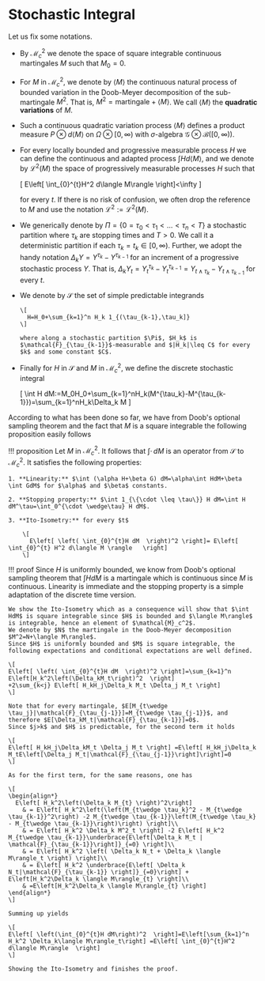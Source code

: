 # Stochastic Integral

Let us fix some notations.

- By $\mathcal{M}^2_c$ we denote the space of square integrable continuous martingales $M$ such that $M_0=0$.

- For $M$ in $\mathcal{M}_c^2$, we denote by $\langle M\rangle$ the continuous natural process of bounded variation in the Doob-Meyer decomposition of the sub-martingale $M^2$. 
    That is, $M^2=\text{martingale}+\langle M\rangle$.
    We call $\langle M\rangle$ the **quadratic variations** of $M$.

- Such a continuous quadratic variation process $\langle M\rangle$ defines a product measure $P\otimes d\langle M\rangle$ on $\Omega\otimes [0,\infty)$ with $\sigma$-algebra $\mathcal{G}\otimes \mathcal{B}([0, \infty))$.

- For every locally bounded and progressive measurable process $H$ we can define the continuous and adapted process $\int H d\langle M\rangle$, and we denote by $\mathcal{L}^2(M)$ the space of progressively measurable processes $H$ such that
  
    \[
    E\left[ \int_{0}^{t}H^2 d\langle M\rangle  \right]<\infty
    \]
  
    for every $t$.
    If there is no risk of confusion, we often drop the reference to $M$ and use the notation $\mathcal{L}^2:=\mathcal{L}^2(M)$.

- We generically denote by $\Pi=\{0=\tau_0<\tau_1<\ldots<\tau_n<T\}$ a stochastic partition where $\tau_k$ are stopping times and $T>0$.
    We call it a deterministic partition if each $\tau_k=t_k \in [0,\infty)$.
    Further, we adopt the handy notation $\Delta_k Y=Y^{\tau_k}-Y^{\tau_{k-1}}$ for an increment of a progressive stochastic process $Y$.
    That is, $\Delta_kY_t=Y_t^{\tau_k}-Y_{t}^{\tau_{k-1}}=Y_{t\wedge \tau_k}-Y_{t\wedge \tau_{k-1}}$ for every $t$.

- We denote by $\mathcal{S}$ the set of simple predictable integrands
  
      \[
        H=H_0+\sum_{k=1}^n H_k 1_{(\tau_{k-1},\tau_k]}
      \]
  
      where along a stochastic partition $\Pi$, $H_k$ is $\mathcal{F}_{\tau_{k-1}}$-measurable and $|H_k|\leq C$ for every $k$ and some constant $C$.

- Finally for $H$ in $\mathcal{S}$ and $M$ in $\mathcal{M}_c^2$, we define the discrete stochastic integral
  
    \[
    \int H dM:=M_0H_0+\sum_{k=1}^nH_k(M^{\tau_k}-M^{\tau_{k-1}})=\sum_{k=1}^nH_k\Delta_k M
    \]

According to what has been done so far, we have from Doob's optional sampling theorem and the fact that $M$ is a square integrable the following proposition easily follows

!!! proposition
    Let $M$ in $\mathcal{M}_c^2$.
    It follows that $\int \cdot\, dM$ is an operator from $\mathcal{S}$ to $\mathcal{M}_c^2$.
    It satisfies the following properties:
    
    1. **Linearity:** $\int (\alpha H+\beta G) dM=\alpha\int HdM+\beta \int GdM$ for $\alpha$ and $\beta$ constants.
    
    2. **Stopping property:** $\int 1_{\{\cdot \leq \tau\}} H dM=\int H dM^\tau=\int_0^{\cdot \wedge\tau} H dM$.
    
    3. **Ito-Isometry:** for every $t$
    
        \[
          E\left[ \left( \int_{0}^{t}H dM  \right)^2 \right]= E\left[ \int_{0}^{t} H^2 d\langle M \rangle   \right]
        \]

!!! proof
    Since $H$ is uniformly bounded, we know from Doob's optional sampling theorem that $\int HdM$ is a martingale which is continuous since $M$ is continuous.
    Linearity is immediate and the stopping property is a simple adaptation of the discrete time version.

    We show the Ito-Isometry which as a consequence will show that $\int HdM$ is square integrable since $H$ is bounded and $\langle M\rangle$ is integrable, hence an element of $\mathcal{M}_c^2$.
    We denote by $N$ the martingale in the Doob-Meyer decomposition $M^2=N+\langle M\rangle$.
    Since $H$ is uniformly bounded and $M$ is square integrable, the following expectations and conditional expectations are well defined.
    
    \[
    E\left[ \left( \int_{0}^{t}H dM  \right)^2 \right]=\sum_{k=1}^n E\left[H_k^2\left(\Delta_kM_t\right)^2  \right]
    +2\sum_{k<j} E\left[ H_kH_j\Delta_k M_t \Delta_j M_t \right]
    \]
    
    Note that for every martingale, $E[M_{t\wedge \tau_j}|\mathcal{F}_{\tau_{j-1}}]=M_{t\wedge \tau_{j-1}}$, and therefore $E[\Delta_kM_t|\mathcal{F}_{\tau_{k-1}}]=0$.
    Since $j>k$ and $H$ is predictable, for the second term it holds
    
    \[
    E\left[ H_kH_j\Delta_kM_t \Delta_j M_t \right] =E\left[ H_kH_j\Delta_k M_tE\left[\Delta_j M_t|\mathcal{F}_{\tau_{j-1}}\right]\right]=0
    \]
    
    As for the first term, for the same reasons, one has
    
    \[
    \begin{align*}
      E\left[ H_k^2\left(\Delta_k M_{t} \right)^2\right]
        & = E\left[ H_k^2\left(\left(M_{t\wedge \tau_k}^2 - M_{t\wedge \tau_{k-1}}^2\right) -2 M_{t\wedge \tau_{k-1}}\left(M_{t\wedge \tau_k} - M_{t\wedge \tau_{k-1}}\right)\right) \right]\\
        & = E\left[ H_k^2 \Delta_k M^2_t \right] -2 E\left[ H_k^2 M_{t\wedge \tau_{k-1}}\underbrace{E\left[\Delta_k M_t | \mathcal{F}_{\tau_{k-1}}\right]}_{=0} \right]\\
        & = E\left[ H_k^2 \left( \Delta_k N_t + \Delta_k \langle M\rangle_t \right) \right]\\
        & = E\left[ H_k^2 \underbrace{E\left[ \Delta_k N_t|\mathcal{F}_{\tau_{k-1}} \right]}_{=0}\right] + E\left[H_k^2\Delta_k \langle M\rangle_{t} \right]\\
        & =E\left[H_k^2\Delta_k \langle M\rangle_{t} \right] 
    \end{align*}
    \]
   
    Summing up yields
    
    \[
    E\left[ \left(\int_{0}^{t}H dM\right)^2  \right]=E\left[\sum_{k=1}^n H_k^2 \Delta_k\langle M\rangle_t\right] =E\left[ \int_{0}^{t}H^2 d\langle M\rangle  \right]
    \]
    
    Showing the Ito-Isometry and finishes the proof.
